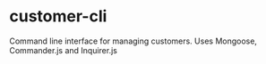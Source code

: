 # customer-cli
Command line interface for managing customers. Uses Mongoose, Commander.js and Inquirer.js
